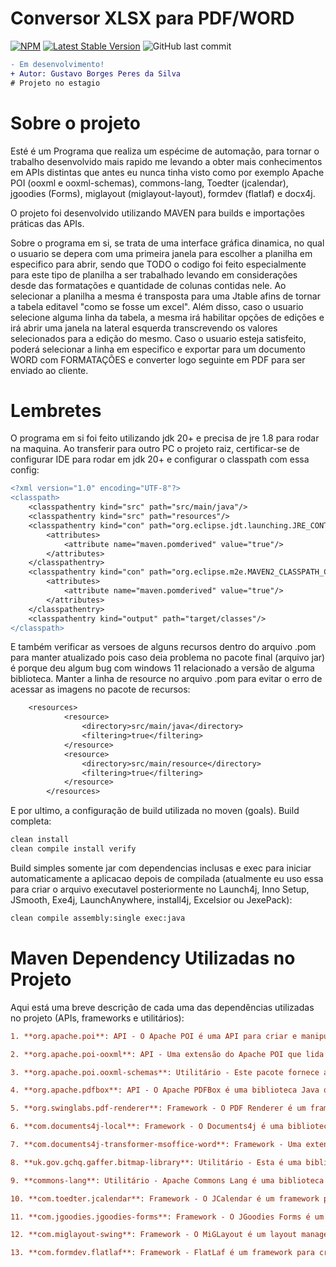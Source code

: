 # Conversor XLSX para PDF/WORD
[![NPM](https://img.shields.io/npm/l/react)](https://github.com/GustavoBorges13/Conversor_XLSX-PDF/blob/main/LICENSE) 
[![Latest Stable Version](https://img.shields.io/badge/version-v0.2.9.11-blue)](https://github.com/GustavoBorges13/Conversor_XLSX-PDF/releases)
![GitHub last commit](https://img.shields.io/github/last-commit/GustavoBorges13/Conversor_XLSX-PDF)
<!---[![Build Status](https://app.travis-ci.com/GustavoBorges13/RunBlocker.svg?branch=main)](https://app.travis-ci.com/GustavoBorges13/RunBlocker)-->

```diff
- Em desenvolvimento!
+ Autor: Gustavo Borges Peres da Silva
# Projeto no estagio
```
# Sobre o projeto
 Esté é um Programa que realiza um espécime de automação, para tornar o trabalho desenvolvido mais rapido me levando a obter mais conhecimentos em APIs distintas que antes eu nunca tinha visto como por exemplo Apache POI (ooxml e ooxml-schemas), commons-lang, Toedter (jcalendar), jgoodies (Forms), miglayout (miglayout-layout), formdev (flatlaf) e docx4j. 
 
 O projeto foi desenvolvido utilizando MAVEN para builds e importações práticas das APIs.
 
 Sobre o programa em si, se trata de uma interface gráfica dinamica, no qual o usuario se depera com uma primeira janela para escolher a planilha em especifico para abrir, sendo que TODO o codigo foi feito especialmente para este tipo de planilha a ser trabalhado levando em considerações desde das formatações e quantidade de colunas contidas nele. Ao selecionar a planilha a mesma é transposta para uma Jtable afins de tornar a tabela editavel "como se fosse um excel". Além disso, caso o usuario selecione alguma linha da tabela, a mesma irá habilitar opções de edições e irá abrir uma janela na lateral esquerda transcrevendo os valores selecionados para a edição do mesmo. Caso o usuario esteja satisfeito, poderá selecionar a linha em especifico e exportar para um documento WORD com FORMATAÇÕES e converter logo seguinte em PDF para ser enviado ao cliente.


# Lembretes
O programa em si foi feito utilizando jdk 20+ e precisa de jre 1.8 para rodar na maquina.
Ao transferir para outro PC o projeto raiz, certificar-se de configurar IDE para rodar em jdk 20+ e configurar o classpath com essa config:

```diff
<?xml version="1.0" encoding="UTF-8"?>
<classpath>
	<classpathentry kind="src" path="src/main/java"/>
	<classpathentry kind="src" path="resources"/>
	<classpathentry kind="con" path="org.eclipse.jdt.launching.JRE_CONTAINER/org.eclipse.jdt.internal.debug.ui.launcher.StandardVMType/JavaSE-1.8">
		<attributes>
			<attribute name="maven.pomderived" value="true"/>
		</attributes>
	</classpathentry>
	<classpathentry kind="con" path="org.eclipse.m2e.MAVEN2_CLASSPATH_CONTAINER">
		<attributes>
			<attribute name="maven.pomderived" value="true"/>
		</attributes>
	</classpathentry>
	<classpathentry kind="output" path="target/classes"/>
</classpath>
```
E também verificar as versoes de alguns recursos dentro do arquivo .pom para manter atualizado pois caso deia problema no pacote final (arquivo jar) é porque deu algum bug com windows 11 relacionado a versão de alguma biblioteca. 
Manter a linha de resource no arquivo .pom para evitar o erro de acessar as imagens no pacote de recursos:
```diff
	<resources>
			<resource>
				<directory>src/main/java</directory>
				<filtering>true</filtering>
			</resource>
			<resource>
				<directory>src/main/resource</directory>
				<filtering>true</filtering>
			</resource>
		</resources>
```
E por ultimo, a configuração de build utilizada no moven (goals).
Build completa:
```diff
clean install
clean compile install verify
```
Build simples somente jar com dependencias inclusas e exec para iniciar automaticamente a aplicacao depois de compilada (atualmente eu uso essa para criar o arquivo executavel posteriormente no Launch4j, Inno Setup, JSmooth, Exe4j, LaunchAnywhere, install4j, Excelsior ou JexePack):
```diff
clean compile assembly:single exec:java
```


# Maven Dependency Utilizadas no Projeto
Aqui está uma breve descrição de cada uma das dependências utilizadas no projeto (APIs, frameworks e utilitários):
```diff
1. **org.apache.poi**: API - O Apache POI é uma API para criar e manipular documentos do Microsoft Office, como arquivos do Word e Excel. Ele permite que você trabalhe com esses formatos de arquivo em Java.

2. **org.apache.poi-ooxml**: API - Uma extensão do Apache POI que lida especificamente com formatos de arquivo Office Open XML, como arquivos .xlsx (Excel).

3. **org.apache.poi.ooxml-schemas**: Utilitário - Este pacote fornece as bibliotecas de esquema XML necessárias para trabalhar com arquivos Office Open XML. É uma dependência de apoio para o Apache POI.

4. **org.apache.pdfbox**: API - O Apache PDFBox é uma biblioteca Java que permite criar e manipular arquivos PDF. É uma API para trabalhar com PDFs em Java. Agradeço muito essa biblioteca pois é a melhor que eu encontrei e gratuita.

5. **org.swinglabs.pdf-renderer**: Framework - O PDF Renderer é um framework Java para renderizar arquivos PDF em componentes Swing. Ele fornece uma visualização de PDF em uma interface gráfica. Usei ele em especifico para mostrar uma visualizacao final do PDF que foi gerado na conversão para nao precisar abrir.

6. **com.documents4j-local**: Framework - O Documents4j é uma biblioteca que permite a conversão de documentos entre diferentes formatos, como Word para PDF. Esta é uma dependência para uso local do Documents4j.

7. **com.documents4j-transformer-msoffice-word**: Framework - Uma extensão do Documents4j para a transformação de documentos do Microsoft Word para outros formatos. É uma dependência para o uso de documentos do Word com o Documents4j.

8. **uk.gov.gchq.gaffer.bitmap-library**: Utilitário - Esta é uma biblioteca para trabalhar com mapas de bits. É um utilitário para manipulação de imagens em Java.

9. **commons-lang**: Utilitário - Apache Commons Lang é uma biblioteca de utilitários para fornecer funcionalidades adicionais à linguagem Java padrão. Ele oferece uma variedade de classes e métodos auxiliares.

10. **com.toedter.jcalendar**: Framework - O JCalendar é um framework para trabalhar com calendários e escolher datas em aplicações Java Swing. Não cheguei a usar ainda, estou testando ele pois tem uma visualização dinamica de calendario.

11. **com.jgoodies.jgoodies-forms**: Framework - O JGoodies Forms é um framework para criar interfaces gráficas de usuário (GUI) baseadas em Swing em Java. Ele fornece um layout de formulário flexível.

12. **com.miglayout-swing**: Framework - O MiGLayout é um layout manager para aplicações Java Swing que oferece um layout flexível e poderoso.

13. **com.formdev.flatlaf**: Framework - FlatLaf é um framework para criar interfaces de usuário em estilo "flat" (sem sombreamento) em aplicações Java Swing. Ele fornece um visual moderno para interfaces gráficas. Usei ele para os temas das janelas.
```
